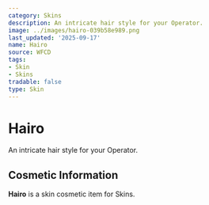 ```yaml
---
category: Skins
description: An intricate hair style for your Operator.
image: ../images/hairo-039b58e989.png
last_updated: '2025-09-17'
name: Hairo
source: WFCD
tags:
- Skin
- Skins
tradable: false
type: Skin
---
```


# Hairo

An intricate hair style for your Operator.

## Cosmetic Information

**Hairo** is a skin cosmetic item for Skins.

